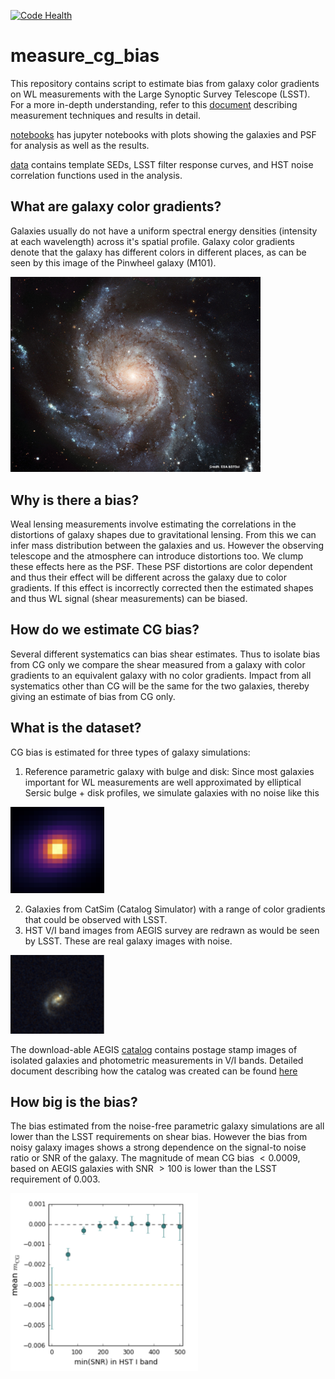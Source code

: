 [![Code Health](https://landscape.io/github/sowmyakth/measure_cg_bias/master/landscape.svg?style=flat)](https://landscape.io/github/sowmyakth/measure_cg_bias/master)
# measure_cg_bias
This repository contains script to estimate bias from galaxy color gradients on WL measurements
with the Large Synoptic Survey Telescope (LSST). For a more in-depth understanding,
refer to this [document](https://www.overleaf.com/read/wqztwvtnxhvn) describing
measurement techniques and results in detail.

[notebooks](https://github.com/sowmyakth/measure_cg_bias/tree/master/notebooks)
has jupyter notebooks with plots showing the galaxies and PSF for
analysis as well as the results.

[data](https://github.com/sowmyakth/measure_cg_bias/tree/master/data)
contains template SEDs, LSST filter response curves, and HST noise
correlation functions used in the analysis.

## What are galaxy color gradients?
Galaxies usually do not have a uniform spectral energy densities (intensity at each wavelength)
across it's spatial profile. Galaxy color gradients denote that the galaxy has
different colors in different places, as can be seen by this image of
the Pinwheel galaxy (M101).

<img src="/docs/images/gal_example.jpg" alt="galaxy with color gradient" width="400"/>

## Why is there a bias?
Weal lensing measurements involve estimating the correlations in the distortions
of galaxy shapes due to gravitational lensing. From this we can infer mass
distribution between the galaxies and us. However the observing telescope and
the atmosphere can introduce distortions too. We clump these effects here as
the PSF. These PSF distortions are color dependent and thus their effect will be
different across the galaxy due to color gradients. If this effect is incorrectly
corrected then the estimated shapes and thus WL signal (shear measurements) can
be biased.

## How do we estimate CG bias?
Several different systematics can bias shear estimates. Thus to isolate bias from
CG only we compare the shear measured from a galaxy with color gradients to an
equivalent galaxy with no color gradients. Impact from all systematics other than
CG will be the same for the two galaxies, thereby giving an estimate of bias from
CG only.

## What is the dataset?
CG bias is estimated for three types of galaxy simulations:
1. Reference parametric galaxy with bulge and disk: Since most galaxies important
for WL measurements are well approximated by elliptical Sersic bulge + disk profiles,
we simulate galaxies with no noise like this

<img src="/docs/images/sersic_gal.png" alt="sersic galaxy with color gradient" width="150"/>

2. Galaxies from CatSim (Catalog Simulator) with a range of color gradients that
could be observed with LSST.
3. HST V/I band images from AEGIS survey are redrawn as would be seen by LSST. These
are real galaxy images with noise.

<img src="/docs/images/hst_gal.png" alt="real galaxy" width="150"/>

The download-able AEGIS [catalog](http://great3.jb.man.ac.uk/leaderboard/data/public/AEGIS_training_sample.tar.gz)
contains postage stamp images of isolated galaxies and photometric measurements
in V/I bands. Detailed document describing how the catalog was created
can be found [here](https://docs.google.com/viewer?url=https://github.com/sowmyakth/measure_cg_bias/raw/master/pdfs/Reducing_AEGIS_gal.pdf)

## How big is the bias?
The bias estimated from the noise-free parametric galaxy simulations are all lower
than the LSST requirements on shear bias. However the bias from noisy galaxy images
shows a strong dependence on the signal-to noise ratio or SNR of the galaxy.
The magnitude of mean CG bias $<0.0009$, based on AEGIS galaxies with SNR $> 100$
is lower than the LSST requirement of 0.003.

<img src="/docs/images/results.png" alt="real galaxy" width="300"/>
